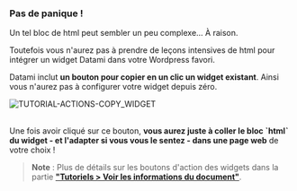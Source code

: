 ### Pas de panique !

Un tel bloc de html peut sembler un peu complexe... À raison.

Toutefois vous n'aurez pas à prendre de leçons intensives de html pour intégrer un widget Datami dans votre Wordpress favori.

Datami inclut **un bouton pour copier en un clic un widget existant**. Ainsi vous n'aurez pas à configurer votre widget depuis zéro.

<div>
  <img
    alt="TUTORIAL-ACTIONS-COPY_WIDGET"
    src="https://raw.githubusercontent.com/multi-coop/datami-documentation-content/main/images/tutorial/commented/tutorial-08.png"
    />
</div>

<br>

Une fois avoir cliqué sur ce bouton, **vous aurez juste à coller le bloc ˋhtmlˋ du widget - et l'adapter si vous vous le sentez - dans une page web** de votre choix !

> **Note** : Plus de détails sur les boutons d'action des widgets dans la partie **["Tutoriels > Voir les informations du document"](/tutorial-actions)**.

